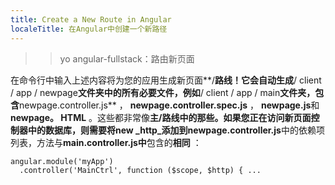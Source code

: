 ```yaml
---
title: Create a New Route in Angular
localeTitle: 在Angular中创建一个新路径
---
```

> > yo angular-fullstack：路由新页面

在命令行中输入上述内容将为您的应用生成新页面**/**路线！它会自动生成**/ client / app / newpage**文件夹中的所有必要文件，例如**/ client / app / main**文件夹，包含**newpage.controller.js** ， **newpage.controller.spec.js** ， **newpage.js**和**newpage。 HTML** 。这些都非常像**主/**路线中的那些。如果您正在访问新页面控制器中的数据库，则需要将new _http_添加到**newpage.controller.js**中的依赖项列表，方法与**main.controller.js中**包含的**相同** ：
```
angular.module('myApp') 
  .controller('MainCtrl', function ($scope, $http) { ... 

```